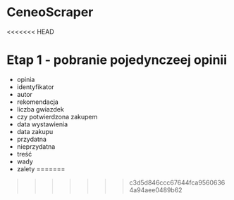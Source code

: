 # CeneoScraper
<<<<<<< HEAD
# Etap 1 - pobranie pojedynczeej opinii 
- opinia
- identyfikator
- autor
- rekomendacja
- liczba gwiazdek
- czy potwierdzona zakupem
- data wystawienia
- data zakupu
- przydatna
- nieprzydatna
- treść
- wady
- zalety
=======
>>>>>>> c3d5d846ccc67644fca95606364a94aee0489b62
